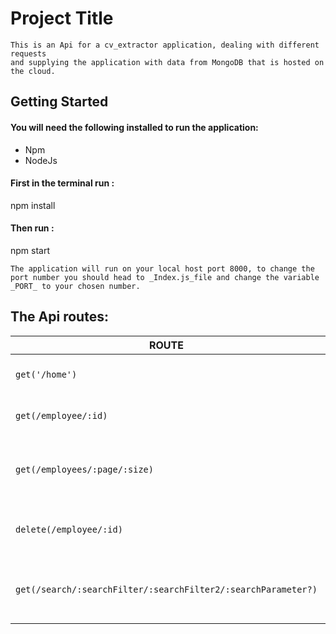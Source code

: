 # Project Title
 ```
This is an Api for a cv_extractor application, dealing with different requests
and supplying the application with data from MongoDB that is hosted on the cloud.
```
## Getting Started

#### You will need the following installed to run the application:
- Npm
- NodeJs

#### First in the terminal run :
npm install
#### Then run :
npm start

```
The application will run on your local host port 8000, to change the port number you should head to _Index.js_file and change the variable _PORT_ to your chosen number.

```
## The Api routes:
 **ROUTE**  |  **FUNCTION**
--|--
  `get('/home')`|  get all the employees data
  `get(/employee/:id)`|  get employee data by id.
  `get(/employees/:page/:size)`|  get SIZE of employees data for a certain page.
  `delete(/employee/:id)`|  delete an employee of a certain id.
`get(/search/:searchFilter/:searchFilter2/:searchParameter?)`  |  search by a certain filter and add the value.
